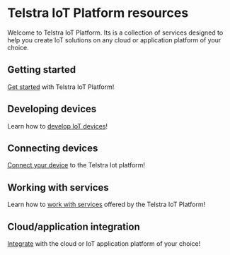 # Telstra IoT Platform resources

Welcome to Telstra IoT Platform. Its is a collection of services designed to help you create IoT solutions on any cloud or application platform of your choice.

## Getting started

[Get started](./Getting_started/) with Telstra IoT Platform!

## Developing devices

Learn how to [develop IoT devices](./Developing_devices/)!

## Connecting devices

[Connect your device](./Connecting_devices/) to the Telstra Iot platform!

## Working with services

Learn how to [work with services](./Working_with_services/) offered by the Telstra IoT Platform!

## Cloud/application integration

[Integrate](./Cloud_and_application_integration/) with the cloud or IoT application platform of your choice!

